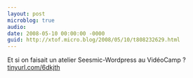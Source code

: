 ```yaml
---
layout: post
microblog: true
audio: 
date: 2008-05-10 00:00:00 -0000
guid: http://xtof.micro.blog/2008/05/10/t808232629.html
---
```

Et si on faisait un atelier Seesmic-Wordpress au VidéoCamp ? [tinyurl.com/6dkjth](http://tinyurl.com/6dkjth)
